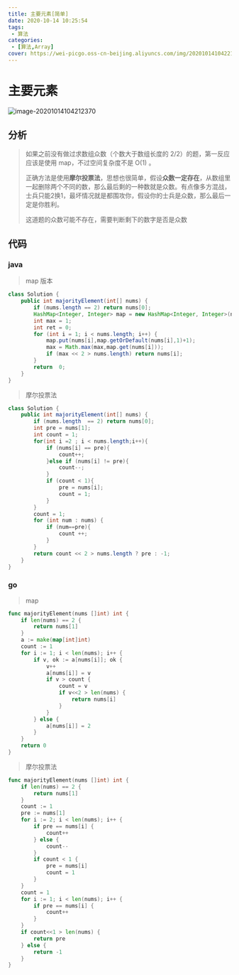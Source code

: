 ```yaml
---
title: 主要元素[简单]
date: 2020-10-14 10:25:54
tags: 
 - 算法
categories: 
 - [算法,Array]
cover: https://wei-picgo.oss-cn-beijing.aliyuncs.com/img/20201014104221.png
---
```


# 主要元素

![image-20201014104212370](https://wei-picgo.oss-cn-beijing.aliyuncs.com/img/20201014104221.png)

## 分析

> 如果之前没有做过求数组众数（个数大于数组长度的 2/2）的题，第一反应应该是使用 map，不过空间复杂度不是 O(1) 。
>
> 正确方法是使用**摩尔投票法**，思想也很简单，假设**众数一定存在**，从数组里一起删除两个不同的数，那么最后剩的一种数就是众数。有点像多方混战，士兵只能2换1，最坏情况就是都围攻你，假设你的士兵是众数，那么最后一定是你胜利。
>
> 这道题的众数可能不存在，需要判断剩下的数字是否是众数

## 代码

### java

> map 版本

```java
class Solution {
    public int majorityElement(int[] nums) {
        if (nums.length == 2) return nums[0];
        HashMap<Integer, Integer> map = new HashMap<Integer, Integer>(nums.length);
        int max = 1;
        int ret = 0;
        for (int i = 1; i < nums.length; i++) {
            map.put(nums[i],map.getOrDefault(nums[i],1)+1);
            max = Math.max(max,map.get(nums[i]));
            if (max << 2 > nums.length) return nums[i];
        }
        return  0;
    }
}
```

> 摩尔投票法

```java
class Solution {
    public int majorityElement(int[] nums) {
        if (nums.length  == 2) return nums[0];
        int pre = nums[1];
        int count = 1;
        for(int i =2 ; i < nums.length;i++){   
            if (nums[i] == pre){
                count++;
            }else if (nums[i] != pre){
                count--;
            }            
            if (count < 1){
                pre = nums[i];
                count = 1;
            }
        }
        count = 1;
        for (int num : nums) {
            if (num==pre){
                count ++;
            }
        }
        return count << 2 > nums.length ? pre : -1;
    }
}

```

### go

> map

```go
func majorityElement(nums []int) int {
	if len(nums) == 2 {
		return nums[1]
	}
    a := make(map[int]int)
	count := 1
	for i := 1; i < len(nums); i++ {
		if v, ok := a[nums[i]]; ok {
			v++
			a[nums[i]] = v
			if v > count {
				count = v
				if v<<2 > len(nums) {
					return nums[i]
				}
			}
		} else {
			a[nums[i]] = 2
		}
	}
	return 0
}
```



> 摩尔投票法

```go
func majorityElement(nums []int) int {
	if len(nums) == 2 {
		return nums[1]
	}
	count := 1
	pre := nums[1]
	for i := 2; i < len(nums); i++ {
		if pre == nums[i] {
			count++
		} else {
			count--
		}
		if count < 1 {
			pre = nums[i]
			count = 1
		}
	}
	count = 1
	for i := 1; i < len(nums); i++ {
		if pre == nums[i] {
			count++
		}
	}
	if count<<1 > len(nums) {
		return pre
	} else {
		return -1
	}
}
```


